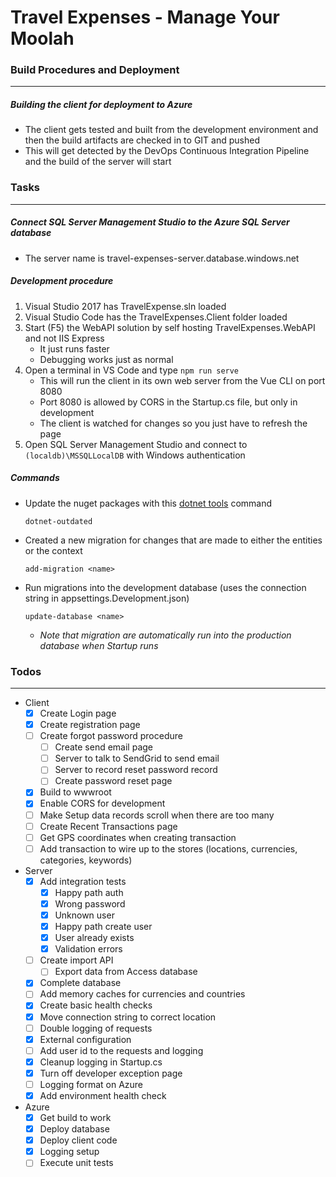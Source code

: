 # Travel Expenses - Manage Your Moolah
### Build Procedures and Deployment
---
##### Building the client for deployment to Azure
- The client gets tested and built from the development environment and then the build artifacts are checked in to GIT and pushed
- This will get detected by the DevOps Continuous Integration Pipeline and the build of the server will start
### Tasks
---
##### Connect SQL Server Management Studio to the Azure SQL Server database
- The server name is travel-expenses-server.database.windows.net

##### Development procedure
1. Visual Studio 2017 has TravelExpense.sln loaded
2. Visual Studio Code has the TravelExpenses.Client folder loaded
3. Start (F5) the WebAPI solution by self hosting TravelExpenses.WebAPI and not IIS Express
   - It just runs faster
   - Debugging works just as normal
4. Open a terminal in VS Code and type `npm run serve`
   - This will run the client in its own web server from the Vue CLI on port 8080
   - Port 8080 is allowed by CORS in the Startup.cs file, but only in development
   - The client is watched for changes so you just have to refresh the page
5. Open SQL Server Management Studio and connect to `(localdb)\MSSQLLocalDB` with Windows authentication

##### Commands
- Update the nuget packages with this [dotnet tools](https://github.com/natemcmaster/dotnet-tools) command
    ```
    dotnet-outdated
    ```
- Created a new migration for changes that are made to either the entities or the context
    ```
    add-migration <name>
    ```
- Run migrations into the development database (uses the connection string in appsettings.Development.json)
    ```
    update-database <name>
    ```
    - *Note that migration are automatically run into the production database when Startup runs*
### Todos
---
- Client
  - [x] Create Login page
  - [x] Create registration page
  - [ ] Create forgot password procedure
    - [ ] Create send email page
    - [ ] Server to talk to SendGrid to send email
    - [ ] Server to record reset password record
    - [ ] Create password reset page
  - [x] Build to wwwroot
  - [x] Enable CORS for development
  - [ ] Make Setup data records scroll when there are too many
  - [ ] Create Recent Transactions page
  - [ ] Get GPS coordinates when creating transaction
  - [ ] Add transaction to wire up to the stores (locations, currencies, categories, keywords)
- Server
  - [x] Add integration tests
    - [x] Happy path auth
    - [x] Wrong password
    - [x] Unknown user
    - [x] Happy path create user
    - [x] User already exists
    - [x] Validation errors
  - [ ] Create import API
    - [ ] Export data from Access database
  - [x] Complete database
  - [ ] Add memory caches for currencies and countries
  - [x] Create basic health checks
  - [x] Move connection string to correct location
  - [ ] Double logging of requests
  - [x] External configuration
  - [ ] Add user id to the requests and logging
  - [x] Cleanup logging in Startup.cs
  - [x] Turn off developer exception page
  - [ ] Logging format on Azure
  - [x] Add environment health check
- Azure
  - [x] Get build to work
  - [x] Deploy database
  - [x] Deploy client code
  - [x] Logging setup
  - [ ] Execute unit tests